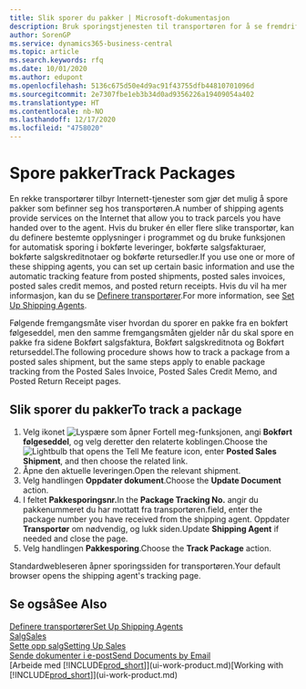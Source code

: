 ```yaml
---
title: Slik sporer du pakker | Microsoft-dokumentasjon
description: Bruk sporingstjenesten til transportøren for å se fremdriften til en levering.
author: SorenGP
ms.service: dynamics365-business-central
ms.topic: article
ms.search.keywords: rfq
ms.date: 10/01/2020
ms.author: edupont
ms.openlocfilehash: 5136c675d50e4d9ac91f43755dfb44810701096d
ms.sourcegitcommit: 2e7307fbe1eb3b34d0ad9356226a19409054a402
ms.translationtype: HT
ms.contentlocale: nb-NO
ms.lasthandoff: 12/17/2020
ms.locfileid: "4758020"
---
```

# <a name="track-packages"></a><span data-ttu-id="72790-103">Spore pakker</span><span class="sxs-lookup"><span data-stu-id="72790-103">Track Packages</span></span>

<span data-ttu-id="72790-104">En rekke transportører tilbyr Internett-tjenester som gjør det mulig å spore pakker som befinner seg hos transportøren.</span><span class="sxs-lookup"><span data-stu-id="72790-104">A number of shipping agents provide services on the Internet that allow you to track parcels you have handed over to the agent.</span></span> <span data-ttu-id="72790-105">Hvis du bruker én eller flere slike transportør, kan du definere bestemte opplysninger i programmet og du bruke funksjonen for automatisk sporing i bokførte leveringer, bokførte salgsfakturaer, bokførte salgskreditnotaer og bokførte retursedler.</span><span class="sxs-lookup"><span data-stu-id="72790-105">If you use one or more of these shipping agents, you can set up certain basic information and use the automatic tracking feature from posted shipments, posted sales invoices, posted sales credit memos, and posted return receipts.</span></span> <span data-ttu-id="72790-106">Hvis du vil ha mer informasjon, kan du se [Definere transportører](sales-how-to-set-up-shipping-agents.md).</span><span class="sxs-lookup"><span data-stu-id="72790-106">For more information, see [Set Up Shipping Agents](sales-how-to-set-up-shipping-agents.md).</span></span>  

<span data-ttu-id="72790-107">Følgende fremgangsmåte viser hvordan du sporer en pakke fra en bokført følgeseddel, men den samme fremgangsmåten gjelder når du skal spore en pakke fra sidene Bokført salgsfaktura, Bokført salgskreditnota og Bokført returseddel.</span><span class="sxs-lookup"><span data-stu-id="72790-107">The following procedure shows how to track a package from a posted sales shipment, but the same steps apply to enable package tracking from the Posted Sales Invoice, Posted Sales Credit Memo, and Posted Return Receipt pages.</span></span>  

## <a name="to-track-a-package"></a><span data-ttu-id="72790-108">Slik sporer du pakker</span><span class="sxs-lookup"><span data-stu-id="72790-108">To track a package</span></span>

1. <span data-ttu-id="72790-109">Velg ikonet ![Lyspære som åpner Fortell meg-funksjonen](media/ui-search/search_small.png "Fortell hva du vil gjøre"), angi **Bokført følgeseddel**, og velg deretter den relaterte koblingen.</span><span class="sxs-lookup"><span data-stu-id="72790-109">Choose the ![Lightbulb that opens the Tell Me feature](media/ui-search/search_small.png "Tell me what you want to do") icon, enter **Posted Sales Shipment**, and then choose the related link.</span></span>
2. <span data-ttu-id="72790-110">Åpne den aktuelle leveringen.</span><span class="sxs-lookup"><span data-stu-id="72790-110">Open the relevant shipment.</span></span>
3. <span data-ttu-id="72790-111">Velg handlingen **Oppdater dokument**.</span><span class="sxs-lookup"><span data-stu-id="72790-111">Choose the **Update Document** action.</span></span>
4. <span data-ttu-id="72790-112">I feltet **Pakkesporingsnr.**</span><span class="sxs-lookup"><span data-stu-id="72790-112">In the **Package Tracking No.**</span></span> <span data-ttu-id="72790-113">angir du pakkenummeret du har mottatt fra transportøren.</span><span class="sxs-lookup"><span data-stu-id="72790-113">field, enter the package number you have received from the shipping agent.</span></span> <span data-ttu-id="72790-114">Oppdater **Transportør** om nødvendig, og lukk siden.</span><span class="sxs-lookup"><span data-stu-id="72790-114">Update **Shipping Agent** if needed and close the page.</span></span>
5. <span data-ttu-id="72790-115">Velg handlingen **Pakkesporing**.</span><span class="sxs-lookup"><span data-stu-id="72790-115">Choose the **Track Package** action.</span></span>

<span data-ttu-id="72790-116">Standardwebleseren åpner sporingssiden for transportøren.</span><span class="sxs-lookup"><span data-stu-id="72790-116">Your default browser opens the shipping agent's tracking page.</span></span>

## <a name="see-also"></a><span data-ttu-id="72790-117">Se også</span><span class="sxs-lookup"><span data-stu-id="72790-117">See Also</span></span>

[<span data-ttu-id="72790-118">Definere transportører</span><span class="sxs-lookup"><span data-stu-id="72790-118">Set Up Shipping Agents</span></span>](sales-how-to-set-up-shipping-agents.md)  
[<span data-ttu-id="72790-119">Salg</span><span class="sxs-lookup"><span data-stu-id="72790-119">Sales</span></span>](sales-manage-sales.md)  
[<span data-ttu-id="72790-120">Sette opp salg</span><span class="sxs-lookup"><span data-stu-id="72790-120">Setting Up Sales</span></span>](sales-setup-sales.md)  
[<span data-ttu-id="72790-121">Sende dokumenter i e-post</span><span class="sxs-lookup"><span data-stu-id="72790-121">Send Documents by Email</span></span>](ui-how-send-documents-email.md)  
<span data-ttu-id="72790-122">[Arbeide med [!INCLUDE[prod_short](includes/prod_short.md)]](ui-work-product.md)</span><span class="sxs-lookup"><span data-stu-id="72790-122">[Working with [!INCLUDE[prod_short](includes/prod_short.md)]](ui-work-product.md)</span></span>
